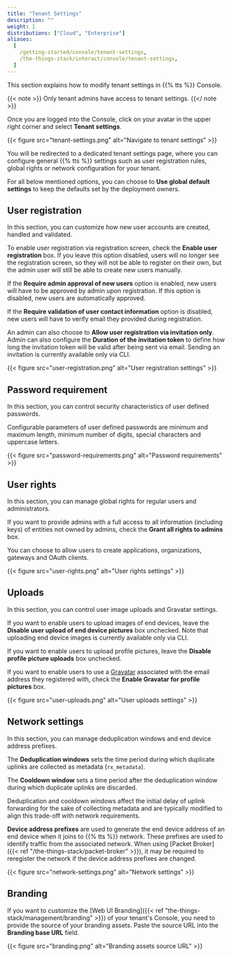 ```yaml
---
title: "Tenant Settings"
description: ""
weight: 1
distributions: ["Cloud", "Enterprise"]
aliases:
  [
    /getting-started/console/tenant-settings,
    /the-things-stack/interact/console/tenant-settings,
  ]
---
```


This section explains how to modify tenant settings in {{% tts %}} Console.

<!--more-->

{{< note >}} Only tenant admins have access to tenant settings. {{</ note >}}

Once you are logged into the Console, click on your avatar in the upper right corner and select **Tenant settings**.

{{< figure src="tenant-settings.png" alt="Navigate to tenant settings" >}}

You will be redirected to a dedicated tenant settings page, where you can configure general {{% tts %}} settings such as user registration rules, global rights or network configuration for your tenant.

For all below mentioned options, you can choose to **Use global default settings** to keep the defaults set by the deployment owners.

## User registration

In this section, you can customize how new user accounts are created, handled and validated.

To enable user registration via registration screen, check the **Enable user registration** box. If you leave this option disabled, users will no longer see the registration screen, so they will not be able to register on their own, but the admin user will still be able to create new users manually.

If the **Require admin approval of new users** option is enabled, new users will have to be approved by admin upon registration. If this option is disabled, new users are automatically approved.

If the **Require validation of user contact information** option is disabled, new users will have to verify email they provided during registration.

An admin can also choose to **Allow user registration via invitation only**. Admin can also configure the **Duration of the invitation token** to define how long the invitation token will be valid after being sent via email. Sending an invitation is currently available only via CLI.

{{< figure src="user-registration.png" alt="User registration settings" >}}

## Password requirement

In this section, you can control security characteristics of user defined passwords.

Configurable parameters of user defined passwords are minimum and maximum length, minimum number of digits, special characters and uppercase letters.

{{< figure src="password-requirements.png" alt="Password requirements" >}}

## User rights

In this section, you can manage global rights for regular users and administrators.

If you want to provide admins with a full access to all information (including keys) of entities not owned by admins, check the **Grant all rights to admins** box.

You can choose to allow users to create applications, organizations, gateways and OAuth clients.

{{< figure src="user-rights.png" alt="User rights settings" >}}

## Uploads

In this section, you can control user image uploads and Gravatar settings.

If you want to enable users to upload images of end devices, leave the **Disable user upload of end device pictures** box unchecked. Note that uploading end device images is currently available only via CLI.

If you want to enable users to upload profile pictures, leave the **Disable profile picture uploads** box unchecked.

If you want to enable users to use a [Gravatar](https://en.gravatar.com/) associated with the email address they registered with, check the **Enable Gravatar for profile pictures** box.

{{< figure src="user-uploads.png" alt="User uploads settings" >}}

## Network settings

In this section, you can manage deduplication windows and end device address prefixes.

The **Deduplication windows** sets the time period during which duplicate uplinks are collected as metadata (`rx_metadata`).

The **Cooldown window** sets a time period after the deduplication window during which duplicate uplinks are discarded.

Deduplication and cooldown windows affect the initial delay of uplink forwarding for the sake of collecting metadata and are typically modified to align this trade-off with network requirements.

**Device address prefixes** are used to generate the end device address of an end device when it joins to {{% tts %}} network. These prefixes are used to identify traffic from the associated network. When using [Packet Broker]({{< ref "/the-things-stack/packet-broker" >}}), it may be required to reregister the network if the device address prefixes are changed.

{{< figure src="network-settings.png" alt="Network settings" >}}

## Branding

If you want to customize the [Web UI Branding]({{< ref "the-things-stack/management/branding" >}}) of your tenant's Console, you need to provide the source of your branding assets. Paste the source URL into the **Branding base URL** field.

{{< figure src="branding.png" alt="Branding assets source URL" >}}
